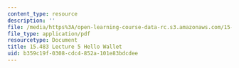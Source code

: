 ```yaml
---
content_type: resource
description: ''
file: /media/https%3A/open-learning-course-data-rc.s3.amazonaws.com/15-483-consumer-finance-markets-product-design-and-fintech-spring-2018/b359c19f0308cdc4852a101e83bdcdee_MIT15_483S18_L05.pdf
file_type: application/pdf
resourcetype: Document
title: 15.483 Lecture 5 Hello Wallet
uid: b359c19f-0308-cdc4-852a-101e83bdcdee
---
```

